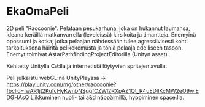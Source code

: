 # EkaOmaPeli
2D peli "Raccoonie".
Pelataan pesukarhuna, joka on hukannut laumansa, ideana keräillä matkanvarrella (leveleissä) kirsikoita ja timantteja.
Enemyinä opossumi ja kotka; jotka pelaajan nähdessään tulee agressiivisesti kohti tarkoituksena häiritä pelikokemusta ja töniä pelaaja edelliseen tasoon.
Enemyt toimivat AstarPathfindingProjectEditorilla (Unityn asset).


Kehitetty Unitylla C#:lla ja internetistä löytyvien spritejen avulla.

Peli julkaistu webGL:nä UnityPlayssa -> https://play.unity.com/mg/other/raccoonie?fbclid=IwAR1jt2KufcHyKwnbNSggfCZWl2RXpAZ1Qt_R4uEDlIKcMW2eO9wIEDGHAsQ
Liikkuminen nuoli- tai a&d näppäimillä, hyppiminen space:lla.
